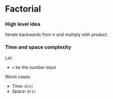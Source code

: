 # Factorial

### High level idea

Iterate backwards from n and multiply with product.  

### Time and space complexity

Let: <br>

- `n` be the number input <br>

Worst cases: <br>

- Time: `O(n)` <br>
- Space: `O(1)`
